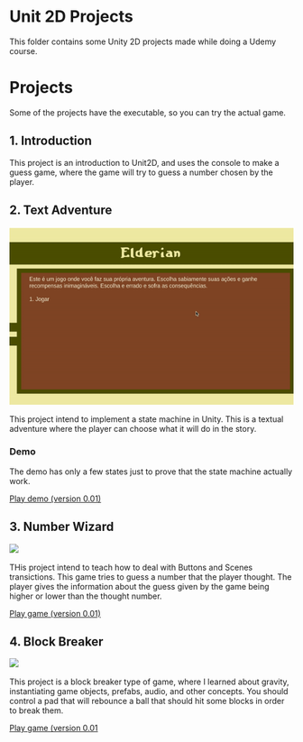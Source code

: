 # Unit 2D Projects

This folder contains some Unity 2D projects made while doing a Udemy course.

# Projects

Some of the projects have the executable, so you can try the actual game.

## 1. Introduction

This project is an introduction to Unit2D, and uses the console to make a guess game, where the game will try to guess a number chosen by the player.

## 2. Text Adventure

![](./TextAdventure.gif)

This project intend to implement a state machine in Unity. This is a textual adventure where the player can choose what it will do in the story.

### Demo

The demo has only a few states just to prove that the state machine actually work.

[Play demo (version 0.01)](./TextAdventure/Build/Elderian_0.01)


## 3. Number Wizard

![](./WizardNumber.gif)

THis project intend to teach how to deal with Buttons and Scenes transictions. This game tries to guess a number that the player thought. The player gives the information about the guess given by the game being higher or lower than the thought number.

[Play game (version 0.01)](./WizardNumber/WizardNumber/Build/NumberWizard_0.01)


## 4. Block Breaker

![](./BlockBreaker.git)

This project is a block breaker type of game, where I learned about gravity, instantiating game
objects, prefabs, audio, and other concepts. You should control a pad that will rebounce a ball that
should hit some blocks in order to break them.

[Play game (version 0.01](./BlockBreaker/Build/BlockBreaker)
